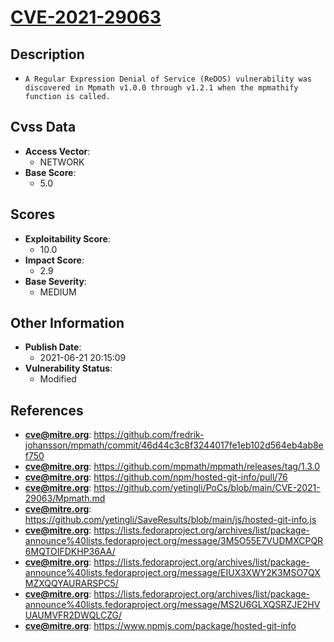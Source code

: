 
# [CVE-2021-29063](https://cve.mitre.org/cgi-bin/cvename.cgi?name=CVE-2021-29063)

## Description

- `A Regular Expression Denial of Service (ReDOS) vulnerability was discovered in Mpmath v1.0.0 through v1.2.1 when the mpmathify function is called.`

## Cvss Data

- **Access Vector**:
  - NETWORK
- **Base Score**:
  - 5.0

## Scores

- **Exploitability Score**:
  - 10.0
- **Impact Score**:
  - 2.9
- **Base Severity**:
  - MEDIUM

## Other Information

- **Publish Date**:
  - 2021-06-21 20:15:09
- **Vulnerability Status**:
  - Modified

## References

- **cve@mitre.org**: https://github.com/fredrik-johansson/mpmath/commit/46d44c3c8f3244017fe1eb102d564eb4ab8ef750
- **cve@mitre.org**: https://github.com/mpmath/mpmath/releases/tag/1.3.0
- **cve@mitre.org**: https://github.com/npm/hosted-git-info/pull/76
- **cve@mitre.org**: https://github.com/yetingli/PoCs/blob/main/CVE-2021-29063/Mpmath.md
- **cve@mitre.org**: https://github.com/yetingli/SaveResults/blob/main/js/hosted-git-info.js
- **cve@mitre.org**: https://lists.fedoraproject.org/archives/list/package-announce%40lists.fedoraproject.org/message/3M5O55E7VUDMXCPQR6MQTOIFDKHP36AA/
- **cve@mitre.org**: https://lists.fedoraproject.org/archives/list/package-announce%40lists.fedoraproject.org/message/EIUX3XWY2K3MSO7QXMZXQQYAURARSPC5/
- **cve@mitre.org**: https://lists.fedoraproject.org/archives/list/package-announce%40lists.fedoraproject.org/message/MS2U6GLXQSRZJE2HVUAUMVFR2DWQLCZG/
- **cve@mitre.org**: https://www.npmjs.com/package/hosted-git-info
